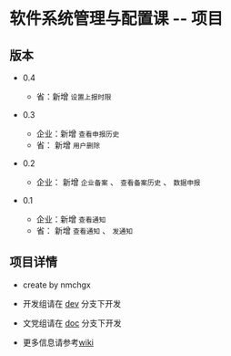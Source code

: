 # 软件系统管理与配置课 -- 项目

## 版本


* 0.4
  * 省：新增 `设置上报时限`

* 0.3
  * 企业：新增 `查看申报历史`
  * 省： 新增 `用户删除`

* 0.2
  * 企业： 新增 `企业备案` 、 `查看备案历史` 、 `数据申报`

* 0.1
  * 企业：新增 `查看通知`
  * 省： 新增 `查看通知` 、 `发通知`


## 项目详情


* create by nmchgx

* 开发组请在 [dev](https://github.com/nmchgx/CM-Git/tree/dev) 分支下开发


* 文党组请在 [doc](https://github.com/nmchgx/CM-Git/tree/doc) 分支下开发


* 更多信息请参考[wiki](https://github.com/nmchgx/CM-Git/wiki)